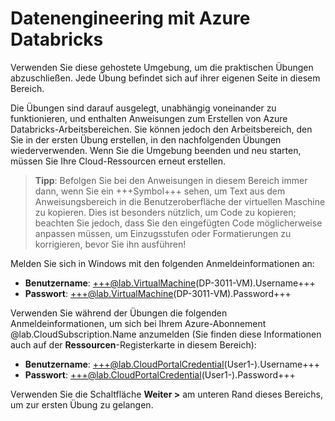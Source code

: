 # Datenengineering mit Azure Databricks

Verwenden Sie diese gehostete Umgebung, um die praktischen Übungen abzuschließen. Jede Übung befindet sich auf ihrer eigenen Seite in diesem Bereich.

Die Übungen sind darauf ausgelegt, unabhängig voneinander zu funktionieren, und enthalten Anweisungen zum Erstellen von Azure Databricks-Arbeitsbereichen. Sie können jedoch den Arbeitsbereich, den Sie in der ersten Übung erstellen, in den nachfolgenden Übungen wiederverwenden. Wenn Sie die Umgebung beenden und neu starten, müssen Sie Ihre Cloud-Ressourcen erneut erstellen.

> **Tipp**: Befolgen Sie bei den Anweisungen in diesem Bereich immer dann, wenn Sie ein +++Symbol+++ sehen, um Text aus dem Anweisungsbereich in die Benutzeroberfläche der virtuellen Maschine zu kopieren. Dies ist besonders nützlich, um Code zu kopieren; beachten Sie jedoch, dass Sie den eingefügten Code möglicherweise anpassen müssen, um Einzugsstufen oder Formatierungen zu korrigieren, bevor Sie ihn ausführen!

Melden Sie sich in Windows mit den folgenden Anmeldeinformationen an:

- **Benutzername**: +++@lab.VirtualMachine(DP-3011-VM).Username+++
- **Passwort**: +++@lab.VirtualMachine(DP-3011-VM).Password+++

Verwenden Sie während der Übungen die folgenden Anmeldeinformationen, um sich bei Ihrem Azure-Abonnement @lab.CloudSubscription.Name anzumelden (Sie finden diese Informationen auch auf der **Ressourcen**-Registerkarte in diesem Bereich):

- **Benutzername**: +++@lab.CloudPortalCredential(User1-).Username+++
- **Passwort**: +++@lab.CloudPortalCredential(User1-).Password+++

Verwenden Sie die Schaltfläche **Weiter >** am unteren Rand dieses Bereichs, um zur ersten Übung zu gelangen.
